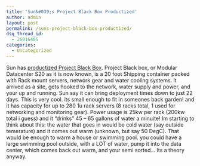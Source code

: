 ```yaml
---
title: 'Sun&#039;s Project Black Box Productized'
author: admin
layout: post
permalink: /suns-project-black-box-productized/
dsq_thread_id:
  - 26016405
categories:
  - Uncategorized
---
```

Sun has [productized Project Black Box][1]. Project Black box, or Modular Datacenter S20 as it is now known, is a 20 foot Shipping container packed with Rack mount servers, network gear and water cooling systems. it arrived as a site, gets hooked to the network, water supply and power, and your up and running. Sun say it can bring deployment times down to just 22 days. This is very cool. its small enough to fit in someones back garden! and it has capacity for up to 280 1u rack servers (8 racks total, 1 used for networking and monitoring gear). Power usage is 25kw per rack (200kw total i guess) and it &#8220;drinks&#8221; 45 &#8211; 65 gallons of water a minuite! Im starting to think about this: the water that goes in would be cold water (say outside temerature) and it comes out warm (unknown, but say 50 DegC). That would be enough to warm a house or swimming pool. you could have a large swimming pool outside, with a LOT of water, pump it into the data center, which comes back out warm, and your semi sorted&#8230; Its a theory anyway.

 [1]: http://www.tomshardware.com/2008/01/29/sun_ships_18_tflops_datacenter_in_a_box/